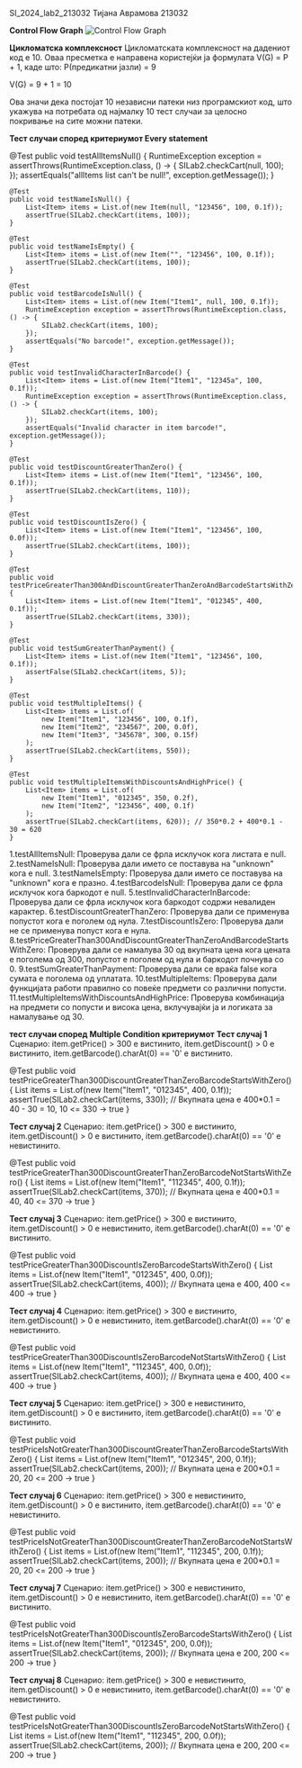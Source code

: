SI_2024_lab2_213032
Тијана Аврамова 213032

**Control Flow Graph**
![Control Flow Graph]("C:\Users\Lenovo\Downloads\cfg.drawio.png")

**Цикломатска комплексност**
Цикломатската комплексност на дадениот код е 10. Оваа пресметка е направена користејќи ја формулата V(G) = P + 1, каде што:
P(предикатни јазли) = 9

 V(G) = 9 + 1 = 10

Ова значи дека постојат 10 независни патеки низ програмскиот код, што укажува на потребата од најмалку 10 тест случаи за целосно покривање на сите можни патеки.

**Тест случаи според критериумот Every statement**

@Test
    public void testAllItemsNull() {
        RuntimeException exception = assertThrows(RuntimeException.class, () -> {
            SILab2.checkCart(null, 100);
        });
        assertEquals("allItems list can't be null!", exception.getMessage());
    }

    @Test
    public void testNameIsNull() {
        List<Item> items = List.of(new Item(null, "123456", 100, 0.1f));
        assertTrue(SILab2.checkCart(items, 100));
    }

    @Test
    public void testNameIsEmpty() {
        List<Item> items = List.of(new Item("", "123456", 100, 0.1f));
        assertTrue(SILab2.checkCart(items, 100));
    }

    @Test
    public void testBarcodeIsNull() {
        List<Item> items = List.of(new Item("Item1", null, 100, 0.1f));
        RuntimeException exception = assertThrows(RuntimeException.class, () -> {
            SILab2.checkCart(items, 100);
        });
        assertEquals("No barcode!", exception.getMessage());
    }

    @Test
    public void testInvalidCharacterInBarcode() {
        List<Item> items = List.of(new Item("Item1", "12345a", 100, 0.1f));
        RuntimeException exception = assertThrows(RuntimeException.class, () -> {
            SILab2.checkCart(items, 100);
        });
        assertEquals("Invalid character in item barcode!", exception.getMessage());
    }

    @Test
    public void testDiscountGreaterThanZero() {
        List<Item> items = List.of(new Item("Item1", "123456", 100, 0.1f));
        assertTrue(SILab2.checkCart(items, 110));
    }

    @Test
    public void testDiscountIsZero() {
        List<Item> items = List.of(new Item("Item1", "123456", 100, 0.0f));
        assertTrue(SILab2.checkCart(items, 100));
    }

    @Test
    public void testPriceGreaterThan300AndDiscountGreaterThanZeroAndBarcodeStartsWithZero() {
        List<Item> items = List.of(new Item("Item1", "012345", 400, 0.1f));
        assertTrue(SILab2.checkCart(items, 330));
    }

    @Test
    public void testSumGreaterThanPayment() {
        List<Item> items = List.of(new Item("Item1", "123456", 100, 0.1f));
        assertFalse(SILab2.checkCart(items, 5));
    }

    @Test
    public void testMultipleItems() {
        List<Item> items = List.of(
            new Item("Item1", "123456", 100, 0.1f),
            new Item("Item2", "234567", 200, 0.0f),
            new Item("Item3", "345678", 300, 0.15f)
        );
        assertTrue(SILab2.checkCart(items, 550));
    }

    @Test
    public void testMultipleItemsWithDiscountsAndHighPrice() {
        List<Item> items = List.of(
            new Item("Item1", "012345", 350, 0.2f),
            new Item("Item2", "123456", 400, 0.1f)
        );
        assertTrue(SILab2.checkCart(items, 620)); // 350*0.2 + 400*0.1 - 30 = 620
    }

1.testAllItemsNull: Проверува дали се фрла исклучок кога листата е null.
2.testNameIsNull: Проверува дали името се поставува на "unknown" кога е null.
3.testNameIsEmpty: Проверува дали името се поставува на "unknown" кога е празно.
4.testBarcodeIsNull: Проверува дали се фрла исклучок кога баркодот е null.
5.testInvalidCharacterInBarcode: Проверува дали се фрла исклучок кога баркодот содржи невалиден карактер.
6.testDiscountGreaterThanZero: Проверува дали се применува попустот кога е поголем од нула.
7.testDiscountIsZero: Проверува дали не се применува попуст кога е нула.
8.testPriceGreaterThan300AndDiscountGreaterThanZeroAndBarcodeStartsWithZero: Проверува дали се намалува 30 од вкупната цена кога цената е поголема од 300, попустот е поголем од нула и баркодот почнува со 0.
9.testSumGreaterThanPayment: Проверува дали се враќа false кога сумата е поголема од уплатата.
10.testMultipleItems: Проверува дали функцијата работи правилно со повеќе предмети со различни попусти.
11.testMultipleItemsWithDiscountsAndHighPrice: Проверува комбинација на предмети со попусти и висока цена, вклучувајќи ја и логиката за намалување од 30.

**тест случаи според Multiple Condition критериумот**
**Тест случај 1**
Сценарио: item.getPrice() > 300 е вистинито, item.getDiscount() > 0 е вистинито, item.getBarcode().charAt(0) == '0' е вистинито.

@Test
public void testPriceGreaterThan300DiscountGreaterThanZeroBarcodeStartsWithZero() {
    List<Item> items = List.of(new Item("Item1", "012345", 400, 0.1f));
    assertTrue(SILab2.checkCart(items, 330)); // Вкупната цена е 400*0.1 = 40 - 30 = 10, 10 <= 330 -> true
}

**Тест случај 2**
Сценарио: item.getPrice() > 300 е вистинито, item.getDiscount() > 0 е вистинито, item.getBarcode().charAt(0) == '0' е невистинито.

@Test
public void testPriceGreaterThan300DiscountGreaterThanZeroBarcodeNotStartsWithZero() {
    List<Item> items = List.of(new Item("Item1", "112345", 400, 0.1f));
    assertTrue(SILab2.checkCart(items, 370)); // Вкупната цена е 400*0.1 = 40, 40 <= 370 -> true
}

**Тест случај 3**
Сценарио: item.getPrice() > 300 е вистинито, item.getDiscount() > 0 е невистинито, item.getBarcode().charAt(0) == '0' е вистинито.

@Test
public void testPriceGreaterThan300DiscountIsZeroBarcodeStartsWithZero() {
    List<Item> items = List.of(new Item("Item1", "012345", 400, 0.0f));
    assertTrue(SILab2.checkCart(items, 400)); // Вкупната цена е 400, 400 <= 400 -> true
}

**Тест случај 4**
Сценарио: item.getPrice() > 300 е вистинито, item.getDiscount() > 0 е невистинито, item.getBarcode().charAt(0) == '0' е невистинито.

@Test
public void testPriceGreaterThan300DiscountIsZeroBarcodeNotStartsWithZero() {
    List<Item> items = List.of(new Item("Item1", "112345", 400, 0.0f));
    assertTrue(SILab2.checkCart(items, 400)); // Вкупната цена е 400, 400 <= 400 -> true
}

**Тест случај 5**
Сценарио: item.getPrice() > 300 е невистинито, item.getDiscount() > 0 е вистинито, item.getBarcode().charAt(0) == '0' е вистинито.

@Test
public void testPriceIsNotGreaterThan300DiscountGreaterThanZeroBarcodeStartsWithZero() {
    List<Item> items = List.of(new Item("Item1", "012345", 200, 0.1f));
    assertTrue(SILab2.checkCart(items, 200)); // Вкупната цена е 200*0.1 = 20, 20 <= 200 -> true
}

**Тест случај 6**
Сценарио: item.getPrice() > 300 е невистинито, item.getDiscount() > 0 е вистинито, item.getBarcode().charAt(0) == '0' е невистинито.

@Test
public void testPriceIsNotGreaterThan300DiscountGreaterThanZeroBarcodeNotStartsWithZero() {
    List<Item> items = List.of(new Item("Item1", "112345", 200, 0.1f));
    assertTrue(SILab2.checkCart(items, 200)); // Вкупната цена е 200*0.1 = 20, 20 <= 200 -> true
}

**Тест случај 7**
Сценарио: item.getPrice() > 300 е невистинито, item.getDiscount() > 0 е невистинито, item.getBarcode().charAt(0) == '0' е вистинито.

@Test
public void testPriceIsNotGreaterThan300DiscountIsZeroBarcodeStartsWithZero() {
    List<Item> items = List.of(new Item("Item1", "012345", 200, 0.0f));
    assertTrue(SILab2.checkCart(items, 200)); // Вкупната цена е 200, 200 <= 200 -> true
}

**Тест случај 8**
Сценарио: item.getPrice() > 300 е невистинито, item.getDiscount() > 0 е невистинито, item.getBarcode().charAt(0) == '0' е невистинито.

@Test
public void testPriceIsNotGreaterThan300DiscountIsZeroBarcodeNotStartsWithZero() {
    List<Item> items = List.of(new Item("Item1", "112345", 200, 0.0f));
    assertTrue(SILab2.checkCart(items, 200)); // Вкупната цена е 200, 200 <= 200 -> true
}


